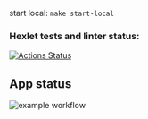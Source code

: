 start local:
`make start-local`
### Hexlet tests and linter status:
[![Actions Status](https://github.com/RED143/devops-for-programmers-project-lvl1/workflows/hexlet-check/badge.svg)](https://github.com/RED143/devops-for-programmers-project-lvl1/actions)

## App status
![example workflow](https://github.com/RED143/devops-for-programmers-project-lvl1/actions/workflows/push.yml/badge.svg)
